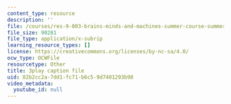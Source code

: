 ```yaml
---
content_type: resource
description: ''
file: /courses/res-9-003-brains-minds-and-machines-summer-course-summer-2015/82b2cc2a7dd1fc71b6c59d7401293b98_PlAelAX6gSU.srt
file_size: 90281
file_type: application/x-subrip
learning_resource_types: []
license: https://creativecommons.org/licenses/by-nc-sa/4.0/
ocw_type: OCWFile
resourcetype: Other
title: 3play caption file
uid: 82b2cc2a-7dd1-fc71-b6c5-9d7401293b98
video_metadata:
  youtube_id: null
---
```

